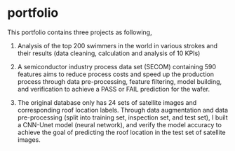 # portfolio
This portfolio contains three projects as following,

1. Analysis of the top 200 swimmers in the world in various strokes and their results (data cleaning, calculation and analysis of 10 KPIs)

2. A semiconductor industry process data set (SECOM) containing 590 features aims to reduce process costs and speed up the production process through data pre-processing, feature filtering, model building, and verification to achieve a PASS or FAIL prediction for the wafer.

3. The original database only has 24 sets of satellite images and corresponding roof location labels. Through data augmentation and data pre-processing (split into training set, inspection set, and test set), I built a CNN-Unet model (neural network), and verify the model accuracy to achieve the goal of predicting the roof location in the test set of satellite images.
